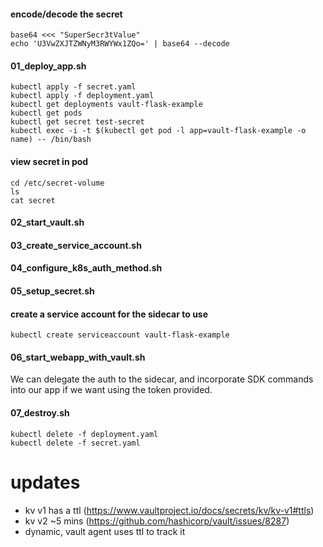 #### encode/decode the secret
```
base64 <<< "SuperSecr3tValue"
echo 'U3VwZXJTZWNyM3RWYWx1ZQo=' | base64 --decode
```

#### 01_deploy_app.sh
```
kubectl apply -f secret.yaml
kubectl apply -f deployment.yaml
kubectl get deployments vault-flask-example
kubectl get pods
kubectl get secret test-secret
kubectl exec -i -t $(kubectl get pod -l app=vault-flask-example -o name) -- /bin/bash
```

#### view secret in pod
```
cd /etc/secret-volume
ls
cat secret
```

#### 02_start_vault.sh
#### 03_create_service_account.sh
#### 04_configure_k8s_auth_method.sh
#### 05_setup_secret.sh

#### create a service account for the sidecar to use
```
kubectl create serviceaccount vault-flask-example
```

#### 06_start_webapp_with_vault.sh

We can delegate the auth to the sidecar, and incorporate SDK commands into our app if we want using the token provided.

#### 07_destroy.sh
```
kubectl delete -f deployment.yaml
kubectl delete -f secret.yaml
```

# updates
* kv v1 has a ttl (https://www.vaultproject.io/docs/secrets/kv/kv-v1#ttls)
* kv v2 ~5 mins (https://github.com/hashicorp/vault/issues/8287)
* dynamic, vault agent uses ttl to track it
